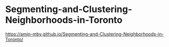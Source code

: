 # Segmenting-and-Clustering-Neighborhoods-in-Toronto
https://amin-mby.github.io/Segmenting-and-Clustering-Neighborhoods-in-Toronto/
